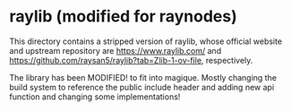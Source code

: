 # raylib (modified for raynodes)

This directory contains a stripped version of raylib, whose official website and
upstream repository are https://www.raylib.com/ and https://github.com/raysan5/raylib?tab=Zlib-1-ov-file,
respectively.

The library has been MODIFIED! to fit into magique. Mostly changing the build system to reference the public include header
and adding new api function and changing some implementations!
